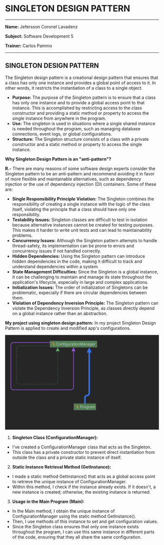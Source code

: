 # SINGLETON DESIGN PATTERN

-----

**Name:** Jefersson Coronel Lavadenz

**Subject:** Software Development 5

**Trainer:** Carlos Pammo

-----

## SINGLETON DESIGN PATTERN
The Singleton design pattern is a creational design pattern that ensures that a class has only one instance and provides a global point of access to it. In other words, it restricts the instantiation of a class to a single object.

- **Purpose:** The purpose of the Singleton pattern is to ensure that a class has only one instance and to provide a global access point to that instance. This is accomplished by restricting access to the class constructor and providing a static method or property to access the single instance from anywhere in the program.
- **Use:** The singleton is used in situations where a single shared instance is needed throughout the program, such as managing database connections, event logs, or global configurations.
- **Structure:** The Singleton structure consists of a class with a private constructor and a static method or property to access the single instance.

**Why Singleton Design Pattern is an "anti-pattern"?**

**R.-** There are many reasons of some software design experts consider the Singleton pattern to be an anti-pattern and recommend avoiding it in favor of more flexible and maintainable alternatives, such as dependency injection or the use of dependency injection (DI) containers.
Some of these are:

- **Single Responsibility Principle Violation:** The Singleton combines the responsibility of creating a single instance with the logic of the class itself, violating the principle that a class should have only one responsibility.
- **Testability Issues:** Singleton classes are difficult to test in isolation because alternative instances cannot be created for testing purposes. This makes it harder to write unit tests and can lead to maintainability problems.
- **Concurrency Issues:** Although the Singleton pattern attempts to handle thread-safety, its implementation can be prone to errors and concurrency issues if not handled correctly.
- **Hidden Dependencies:** Using the Singleton pattern can introduce hidden dependencies in the code, making it difficult to track and understand dependencies within a system.
- **State Management Difficulties:** Since the Singleton is a global instance, it can be challenging to maintain and manage its state throughout the application's lifecycle, especially in large and complex applications.
- **Initialization Issues:** The order of initialization of Singletons can be problematic, especially if there are circular dependencies between them.
- **Violation of Dependency Inversion Principle:** The Singleton pattern can violate the Dependency Inversion Principle, as classes directly depend on a global instance rather than an abstraction.

**My project using singleton design pattern:**
In my project Singleton Design Pattern is applied to create and modified app's configurations.

<img src="SingletonDesingPattern/SingletonDesignPatternDiagram.png" alt="SingletonDesignPatternDiagram.img" width="800"/>

1. **Singleton Class (ConfigurationManager):**
- I've created a ConfigurationManager class that acts as the Singleton.
- This class has a private constructor to prevent direct instantiation from outside the class and a private static instance of itself.
2. **Static Instance Retrieval Method (GetInstance):**
- I made a static method GetInstance() that acts as a global access point to retrieve the unique instance of ConfigurationManager.
- Within this method, I check if the instance already exists. If it doesn't, a new instance is created; otherwise, the existing instance is returned.
3. **Usage in the Main Program (Main):**
- In the Main method, I obtain the unique instance of ConfigurationManager using the static method GetInstance().
- Then, I use methods of this instance to set and get configuration values.
- Since the Singleton class ensures that only one instance exists throughout the program, I can use this same instance in different parts of the code, ensuring that they all share the same configuration.
